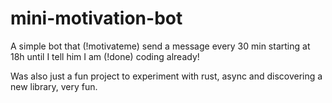 # mini-motivation-bot

A simple bot that (!motivateme) send a message every 30 min starting at 18h until I tell him I am (!done) coding already!

Was also just a fun project to experiment with rust, async and discovering a new library, very fun.
